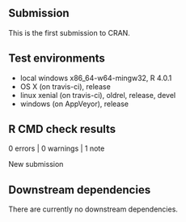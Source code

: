 ## Submission
This is the first submission to CRAN.

## Test environments
* local windows x86_64-w64-mingw32, R 4.0.1
* OS X (on travis-ci), release
* linux xenial (on travis-ci), oldrel, release, devel
* windows (on AppVeyor), release

## R CMD check results
0 errors | 0 warnings | 1 note

New submission

## Downstream dependencies

There are currently no downstream dependencies.